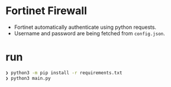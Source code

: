 # Fortinet Firewall
* Fortinet automatically authenticate using python requests.
* Username and password are being fetched from `config.json`.

# run
```sh
❯ python3 -m pip install -r requirements.txt
❯ python3 main.py
```
